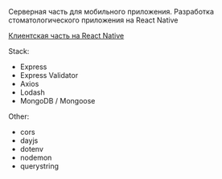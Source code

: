 Серверная часть для мобильного приложения. Разработка стоматологического приложения на React Native

[Клиентская часть на React Native](https://github.com/Israpilow/dental-mobile)

Stack:

- Express
- Express Validator
- Axios
- Lodash
- MongoDB / Mongoose

Other:

- cors
- dayjs
- dotenv
- nodemon
- querystring
